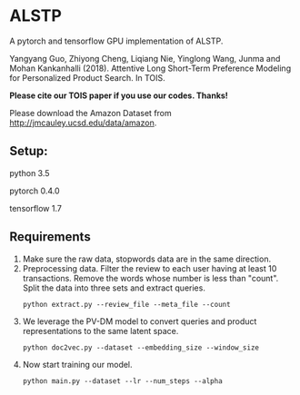 # ALSTP
A pytorch and tensorflow GPU implementation of ALSTP.


Yangyang Guo, Zhiyong Cheng, Liqiang Nie, Yinglong Wang, Junma and Mohan Kankanhalli (2018). Attentive Long Short-Term Preference Modeling for Personalized Product Search. In TOIS.

**Please cite our TOIS paper if you use our codes. Thanks!**

Please download the Amazon Dataset from http://jmcauley.ucsd.edu/data/amazon.



## Setup:
python 3.5

pytorch 0.4.0

tensorflow 1.7


## Requirements
1. Make sure the raw data, stopwords data are in the same direction.
2. Preprocessing data. Filter the review to each user having at least 10 
   transactions. Remove the words whose number is less than "count". Split the 
   data into three sets and extract queries.
   ```
   python extract.py --review_file --meta_file --count
   ```
3. We leverage the PV-DM model to convert queries and product representations
   to the same latent space.
   ```
   python doc2vec.py --dataset --embedding_size --window_size
   ```
4. Now start training our model. 
   ```
   python main.py --dataset --lr --num_steps --alpha
   ```
